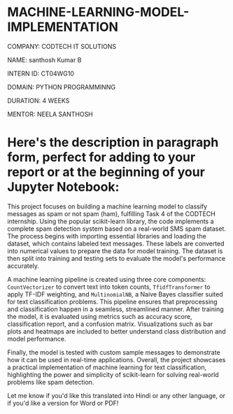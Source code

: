 # MACHINE-LEARNING-MODEL-IMPLEMENTATION
COMPANY: CODTECH IT SOLUTIONS

NAME: santhosh Kumar B

INTERN ID: CT04WG10

DOMAIN: PYTHON PROGRAMMINNG

DURATION: 4 WEEKS

MENTOR: NEELA SANTHOSH
# Here's the **description in paragraph form**, perfect for adding to your report or at the beginning of your Jupyter Notebook:

This project focuses on building a machine learning model to classify messages as spam or not spam (ham), fulfilling Task 4 of the CODTECH internship. Using the popular scikit-learn library, the code implements a complete spam detection system based on a real-world SMS spam dataset. The process begins with importing essential libraries and loading the dataset, which contains labeled text messages. These labels are converted into numerical values to prepare the data for model training. The dataset is then split into training and testing sets to evaluate the model's performance accurately.

A machine learning pipeline is created using three core components: `CountVectorizer` to convert text into token counts, `TfidfTransformer` to apply TF-IDF weighting, and `MultinomialNB`, a Naive Bayes classifier suited for text classification problems. This pipeline ensures that preprocessing and classification happen in a seamless, streamlined manner. After training the model, it is evaluated using metrics such as accuracy score, classification report, and a confusion matrix. Visualizations such as bar plots and heatmaps are included to better understand class distribution and model performance.

Finally, the model is tested with custom sample messages to demonstrate how it can be used in real-time applications. Overall, the project showcases a practical implementation of machine learning for text classification, highlighting the power and simplicity of scikit-learn for solving real-world problems like spam detection.


Let me know if you'd like this translated into Hindi or any other language, or if you'd like a version for Word or PDF!
